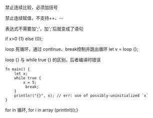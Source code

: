 禁止连续比较，必须加括号

禁止连续赋值，不支持++、--

表达式不需要加';'，加';'后就变成了语句

if x>0 {1} else {0};

loop 死循环，通过 continue、break控制并跳出循环
let v = loop {};

loop {} 与 while true {} 的区别，后者编译时错误
```
fn main() {
    let x;
    while true {
        x = 5;
         break;
    }
    println!("{}", x); // err: use of possibly-uninitialized `x`
}
```

for in 循环, for i in array {println!(i);}


